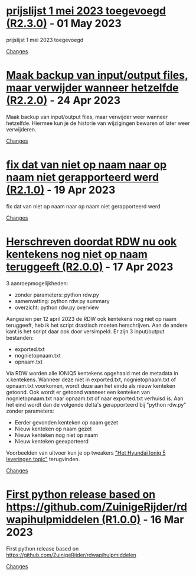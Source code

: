<a name="R2.3.0"></a>
# [prijslijst 1 mei 2023 toegevoegd (R2.3.0)](https://github.com/ZuinigeRijder/rdwapihulpmiddelen_python/releases/tag/R2.3.0) - 01 May 2023

prijslijst 1 mei 2023 toegevoegd

[Changes][R2.3.0]


<a name="R2.2.0"></a>
# [Maak backup van input/output files, maar verwijder wanneer hetzelfde (R2.2.0)](https://github.com/ZuinigeRijder/rdwapihulpmiddelen_python/releases/tag/R2.2.0) - 24 Apr 2023

Maak backup van input/output files, maar verwijder weer wanneer hetzelfde.
Hiermee kun je de historie van wijzigingen bewaren of later weer verwijderen.

[Changes][R2.2.0]


<a name="R2.1.0"></a>
# [fix dat van niet op naam naar op naam niet gerapporteerd werd (R2.1.0)](https://github.com/ZuinigeRijder/rdwapihulpmiddelen_python/releases/tag/R2.1.0) - 19 Apr 2023

fix dat van niet op naam naar op naam niet gerapporteerd werd

[Changes][R2.1.0]


<a name="R2.0.0"></a>
# [Herschreven doordat RDW nu ook kentekens nog niet op naam teruggeeft (R2.0.0)](https://github.com/ZuinigeRijder/rdwapihulpmiddelen_python/releases/tag/R2.0.0) - 17 Apr 2023

3 aanroepmogelijkheden:
- zonder parameters: python rdw.py
- samenvatting: python rdw.py summary
- overzicht: python rdw.py overview

Aangezien per 12 april 2023 de RDW ook kentekens nog niet op naam teruggeeft, heb ik het script drastisch moeten herschrijven. Aan de andere kant is het script daar ook door versimpeld.
Er zijn 3 input/output bestanden:
- exported.txt
- nognietopnaam.txt
- opnaam.txt

Via RDW worden alle IONIQ5 kentekens opgehaald met de metadata in x.kentekens. Wanneer deze niet in exported.txt, nognietopnaam.txt of opnaam.txt voorkomen, wordt deze aan het einde als nieuw kenteken getoond. Ook wordt er getoond wanneer een kenteken van nognietopnaam.txt naar opnaam.txt of naar exported.txt verhuisd is. Aan het eind wordt dan de volgende delta's gerapporteerd bij "python rdw.py" zonder parameters:
- Eerder gevonden kenteken op naam gezet
- Nieuw kenteken op naam gezet
- Nieuw kenteken nog niet op naam
- Nieuw kenteken geexporteerd

Voorbeelden van uitvoer kun je op tweakers ["Het Hyundai Ioniq 5 leveringen topic"](https://gathering.tweakers.net/forum/list_messages/2073194/2?data%5Bfilter_pins%5D=1) terugvinden.


[Changes][R2.0.0]


<a name="R1.0.0"></a>
# [First python release based on https://github.com/ZuinigeRijder/rdwapihulpmiddelen (R1.0.0)](https://github.com/ZuinigeRijder/rdwapihulpmiddelen_python/releases/tag/R1.0.0) - 16 Mar 2023

First python release based on https://github.com/ZuinigeRijder/rdwapihulpmiddelen

[Changes][R1.0.0]


[R2.3.0]: https://github.com/ZuinigeRijder/rdwapihulpmiddelen_python/compare/R2.2.0...R2.3.0
[R2.2.0]: https://github.com/ZuinigeRijder/rdwapihulpmiddelen_python/compare/R2.1.0...R2.2.0
[R2.1.0]: https://github.com/ZuinigeRijder/rdwapihulpmiddelen_python/compare/R2.0.0...R2.1.0
[R2.0.0]: https://github.com/ZuinigeRijder/rdwapihulpmiddelen_python/compare/R1.0.0...R2.0.0
[R1.0.0]: https://github.com/ZuinigeRijder/rdwapihulpmiddelen_python/tree/R1.0.0

<!-- Generated by https://github.com/rhysd/changelog-from-release v3.7.0 -->
